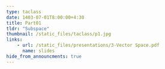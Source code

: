 ```yaml
---
type: taclass
date: 1403-07-01T8:00:00+4:30
title: Part01
tldr: "Subspace"
thumbnail: /static_files/taclass/p1.jpg
links: 
    - url: /static_files/presentations/3-Vector Space.pdf
      name: slides
hide_from_announcments: true
---
```

